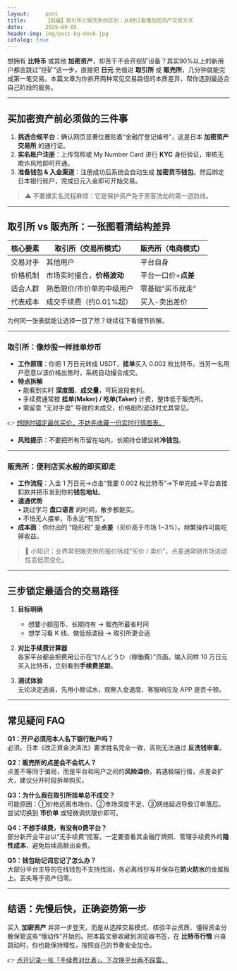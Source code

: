 ```yaml
---
layout:     post
title:      【前編】取引所と販売所的区别：从0到1看懂加密资产交易方式
date:       2025-09-05
header-img: img/post-bg-desk.jpg
catalog: true
---
```


想拥有 **比特币** 或其他 **加密资产**，却苦于不会开挖矿设备？其实90%以上的新用户都会跳过“挖矿”这一步，直接把 **日元** 充值进 **取引所** 或 **販売所**，几分钟就能完成第一笔交易。本篇文章为你拆开两种常见交易路径的本质差异，帮你选到最适合自己阶段的服务。

---

## 买加密资产前必须做的三件事

1. **挑选合规平台**：确认网页显著位置贴着“金融厅登记编号”，这是日本 **加密资产交易所** 的通行证。  
2. **实名账户注册**：上传驾照或 My Number Card 进行 **KYC** 身份验证，审核无欺诈风险即可开通。  
3. **准备钱包 & 入金渠道**：注册成功后系统会自动生成 **加密货币钱包**。然后绑定日本银行账户，完成日元入金即可开始交易。

> ⚠️ 不要嫌实名流程麻烦：它是保护资产免于黑客洗劫的第一道防线。

---

## 取引所 vs 販売所：一张图看清结构差异

| 核心要素       | 取引所（交易所模式）        | 販売所（电商模式）   |
|----------------|-------------------------|-------------------|
| 交易对手       | 其他用户                | 平台自身         |
| 价格机制       | 市场实时撮合，**价格波动** | 平台一口价+**点差** |
| 适合人群       | 熟悉限价/市价单的中级用户 | 零基础“买币就走” |
| 代表成本       | 成交手续费（约0.01%起）   | 买入-卖出差价      |

为何同一张表就能让选择一目了然？继续往下看细节拆解。

---

### 取引所：像炒股一样挂单炒币

- **工作原理**：你把 1 万日元转成 USDT，**挂单**买入 0.002 枚比特币。当另一名用户愿意以该价格出售时，系统自动撮合成交。  
- **特点拆解**  
  • 能看到实时 **深度图**、**成交量**，可玩波段套利。  
  • 手续费通常按 **挂单(Maker) / 吃单(Taker)** 计费，整体低于販売所。  
  • 需留意 “无对手盘” 导致的未成交，价格剧烈波动时尤其常见。

👉 [想随时锚定最优买价，不妨先收藏一份实时行情图表。](https://okxdog.com/)

- **风险提示**：不要把所有币留在站内，长期持仓建议转**冷钱包**。

---

### 販売所：便利店买水般的即买即走

- **工作流程**：入金 1 万日元→点击“我要 0.002 枚比特币”→下单完成→平台直接扣款并把币发到你的**钱包地址**。  
- **速通优势**  
  • 跳过学习 **盘口语言** 的时间，散步都能买。  
  • 不怕无人接单，币永远“有货”。  
- **成本面**：你付出的 “隐形税” 是**点差**（买价高于市场 1~3%）。频繁操作可能吃掉收益。

> 📌 小知识：业界常把販売所的报价拆成“买价 / 卖价”，点差通常随市场流动性高低而变化。

---

## 三步锁定最适合的交易路径

1. **目标明确**  
   - 想要小额囤币、长期持有 → 販売所最省时间  
   - 想学习看 K 线、做低频波段 → 取引所更合适

2. **对比手续费计算器**  
   各家平台都会把费用公示在“けんどうひ（稼働費）”页面。输入同样 10 万日元买入比特币，立刻看到**手续费差距**。

3. **测试体验**  
   无论决定选谁，先用小额试水，观察入金速度、客服响应及 APP 是否卡顿。

---

## 常见疑问 FAQ

**Q1：开户必须用本人名下银行账户吗？**  
必须。日本《改正資金決済法》要求姓名完全一致，否则无法通过 **反洗钱审查**。

**Q2：販売所的点差会不会坑人？**  
点差不等同于骗局，而是平台和用户之间的**风险溢价**。若遇极端行情，点差会扩大，建议分开时段拆单购买。

**Q3：为什么我在取引所挂单总不成交？**  
可能原因：①价格远离市场价、②市场深度不足、③网络延迟导致订单落后。尝试切换到 **市价单** 或轻微调优限价即可。

**Q4：不想手续费，有没有0费平台？**  
部分新开业平台以“无手续费”揽客。一定要查看其金融厅牌照、管理手续费外的**隐性成本**，避免后续高额出金费。

**Q5：钱包助记词忘记了怎么办？**  
大部分平台主导的在线钱包不支持找回，务必离线抄写并保存在**防火防水**的金属板上。丢失等于资产归零。

---

## 结语：先慢后快，正确姿势第一步

买入 **加密资产** 并非一步登天，而是从选择交易模式、核验平台资质、懂得资金分散保管这些“慢动作”开始的。把本篇文章收藏到浏览器书签，在 **比特币行情** 兴奋跳动时，你也能保持理性，按照自己的节奏安全加仓。

👉 [点开记录一张「手续费对比表」，下次换平台再不踩雷。](https://okxdog.com/)